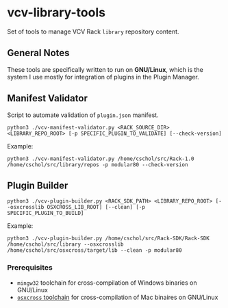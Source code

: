 # vcv-library-tools

Set of tools to manage VCV Rack `library` repository content.

## General Notes

These tools are specifically written to run on **GNU/Linux**, which is the system I use mostly for integration of plugins in the Plugin Manager.

## Manifest Validator

Script to automate validation of `plugin.json` manifest.

```
python3 ./vcv-manifest-validator.py <RACK_SOURCE_DIR> <LIBRARY_REPO_ROOT> [-p SPECIFIC_PLUGIN_TO_VALIDATE] [--check-version]
```

Example:

```
python3 ./vcv-manifest-validator.py /home/cschol/src/Rack-1.0 /home/cschol/src/library/repos -p modular80 --check-version
```

## Plugin Builder

```
python3 ./vcv-plugin-builder.py <RACK_SDK_PATH> <LIBRARY_REPO_ROOT> [--osxcrosslib OSXCROSS_LIB_ROOT] [--clean] [-p SPECIFIC_PLUGIN_TO_BUILD]
```

Example:

```
python3 ./vcv-plugin-builder.py /home/cschol/src/Rack-SDK/Rack-SDK /home/cschol/src/library --osxcrosslib /home/cschol/src/osxcross/target/lib --clean -p modular80
```

### Prerequisites

- `mingw32` toolchain for cross-compilation of Windows binaries on GNU/Linux
- [`osxcross` toolchain](https://github.com/tpoechtrager/osxcross) for cross-compilation of Mac binaires on GNU/Linux
